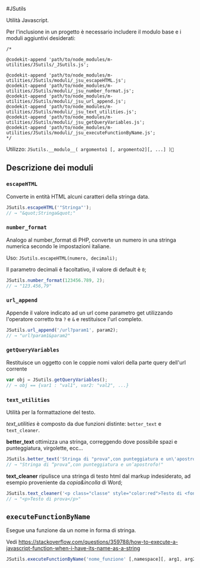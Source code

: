 #JSutils

Utilità Javascript.

Per l'inclusione in un progetto è necessario includere il modulo base e i moduli aggiuntivi desiderati:

```
/* 

@codekit-append 'path/to/node_modules/m-utilities/JSutils/_JSutils.js';

@codekit-append 'path/to/node_modules/m-utilities/JSutils/moduli/_jsu_escapeHTML.js';
@codekit-append 'path/to/node_modules/m-utilities/JSutils/moduli/_jsu_number_format.js';
@codekit-append 'path/to/node_modules/m-utilities/JSutils/moduli/_jsu_url_append.js';
@codekit-append 'path/to/node_modules/m-utilities/JSutils/moduli/_jsu_text_utilities.js';
@codekit-append 'path/to/node_modules/m-utilities/JSutils/moduli/_jsu_getQueryVariables.js';
@codekit-append 'path/to/node_modules/m-utilities/JSutils/moduli/_jsu_executeFunctionByName.js';
*/
```

Utilizzo: `JSutils.__modulo__( argomento1 [, argomento2][, ...] )`

## Descrizione dei moduli

### `escapeHTML`

Converte in entità HTML alcuni caratteri della stringa data.

```javascript
JSutils.escapeHTML('"Stringa"'); 
// → "&quot;Stringa&quot;"
```

### `number_format`

Analogo al number_format di PHP, converte un numero in una stringa numerica secondo le impostazioni italiane.

Uso: `JSutils.escapeHTML(numero, decimali);`

Il parametro decimali è facoltativo, il valore di default è `0`;

```javascript
JSutils.number_format(123456.789, 2); 
// → "123.456,79"
```

### `url_append`

Appende il valore indicato ad un url come parametro get utilizzando l'operatore corretto tra `?` e `&` e restituisce l'url completo.

```javascript
JSutils.url_append('/url?param1', param2); 
// → "url?param1&param2"
```

### `getQueryVariables`

Restituisce un oggetto con le coppie nomi valori della parte query dell'url corrente

```javascript
var obj = JSutils.getQueryVariables(); 
// → obj == {var1 : "val1", var2: "val2", ...}
```

### `text_utilities`

Utilità per la formattazione del testo.

*text_utilities* è composto da due funzioni distinte: `better_text` e `text_cleaner`.

**better_text** ottimizza una stringa, correggendo dove possibile spazi e punteggiatura, virgolette, ecc...

```javascript
JSutils.better_text('Stringa di "prova",con punteggiatura e un\'apostrofo  !');
// → "Stringa di “prova”,con punteggiatura e un’apostrofo!"
```
**text_cleaner** ripulisce una stringa di testo html dal markup indesiderato, ad esempio proveniente da *copia&incolla* di Word;

```javascript
JSutils.text_cleaner('<p class="classe" style="color:red">Testo di <font size="2">prova</font></p>');
// → "<p>Testo di prova</p>"
```

## `executeFunctionByName`

Esegue una funzione da un nome in forma di stringa.

Vedi <https://stackoverflow.com/questions/359788/how-to-execute-a-javascript-function-when-i-have-its-name-as-a-string>

```javascript
JSutils.executeFunctionByName('nome_funzione' [,namespace][, arg1, arg2,...]);

```
